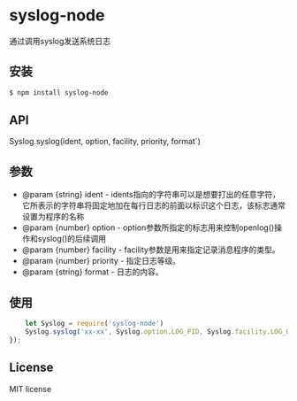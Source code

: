 # syslog-node

通过调用syslog发送系统日志

## 安装 
```bash
$ npm install syslog-node
```
## API
Syslog.syslog(ident, option, facility, priority, format`)

## 参数
 * @param {string} ident  - idents指向的字符串可以是想要打出的任意字符，它所表示的字符串将固定地加在每行日志的前面以标识这个日志，该标志通常设置为程序的名称
 * @param {number} option - option参数所指定的标志用来控制openlog()操作和syslog()的后续调用
 * @param {number} facility - facility参数是用来指定记录消息程序的类型。
 * @param {number} priority - 指定日志等级。
 * @param {string} format - 日志的内容。

## 使用
```js
    let Syslog = require('syslog-node')
    Syslog.syslog('xx-xx', Syslog.option.LOG_PID, Syslog.facility.LOG_USER, Syslog.priority.LOG_NOTICE, 'log message')
});

```

## License
MIT license
